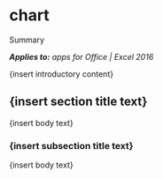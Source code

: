 
# chart
Summary

 _**Applies to:** apps for Office | Excel 2016_

{insert introductory content}

## {insert section title text}

{insert body text}


### {insert subsection title text}

{insert body text}

